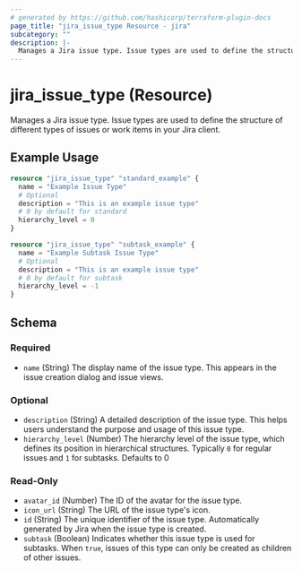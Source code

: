 ```yaml
---
# generated by https://github.com/hashicorp/terraform-plugin-docs
page_title: "jira_issue_type Resource - jira"
subcategory: ""
description: |-
  Manages a Jira issue type. Issue types are used to define the structure of different types of issues or work items in your Jira client.
---
```


# jira_issue_type (Resource)

Manages a Jira issue type. Issue types are used to define the structure of different types of issues or work items in your Jira client.

## Example Usage

```terraform
resource "jira_issue_type" "standard_example" {
  name = "Example Issue Type"
  # Optional
  description = "This is an example issue type"
  # 0 by default for standard
  hierarchy_level = 0
}

resource "jira_issue_type" "subtask_example" {
  name = "Example Subtask Issue Type"
  # Optional
  description = "This is an example issue type"
  # 0 by default for subtask
  hierarchy_level = -1
}
```

<!-- schema generated by tfplugindocs -->
## Schema

### Required

- `name` (String) The display name of the issue type. This appears in the issue creation dialog and issue views.

### Optional

- `description` (String) A detailed description of the issue type. This helps users understand the purpose and usage of this issue type.
- `hierarchy_level` (Number) The hierarchy level of the issue type, which defines its position in hierarchical structures. Typically `0` for regular issues and `1` for subtasks. Defaults to 0

### Read-Only

- `avatar_id` (Number) The ID of the avatar for the issue type.
- `icon_url` (String) The URL of the issue type's icon.
- `id` (String) The unique identifier of the issue type. Automatically generated by Jira when the issue type is created.
- `subtask` (Boolean) Indicates whether this issue type is used for subtasks. When `true`, issues of this type can only be created as children of other issues.
